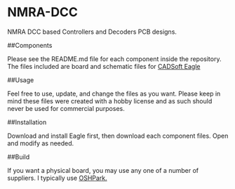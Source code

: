 # NMRA-DCC
NMRA DCC based Controllers and Decoders PCB designs.

##Components

Please see the README.md file for each component inside the repository.  The files included are board and schematic files for [CADSoft Eagle](http://www.cadsoftusa.com/)

##Usage

Feel free to use, update, and change the files as you want.  Please keep in mind these files were created with a hobby license and as such should never be used for commercial purposes.

##Installation

Download and install Eagle first, then download each component files.  Open and modify as needed.

##Build

If you want a physical board, you may use any one of a number of suppliers.  I typically use [OSHPark.](https://oshpark.com/)
